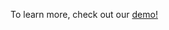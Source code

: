 To learn more, check out our [demo!](https://www.loom.com/share/1df311bfc7b6403a9bd804f98fb2227e)


